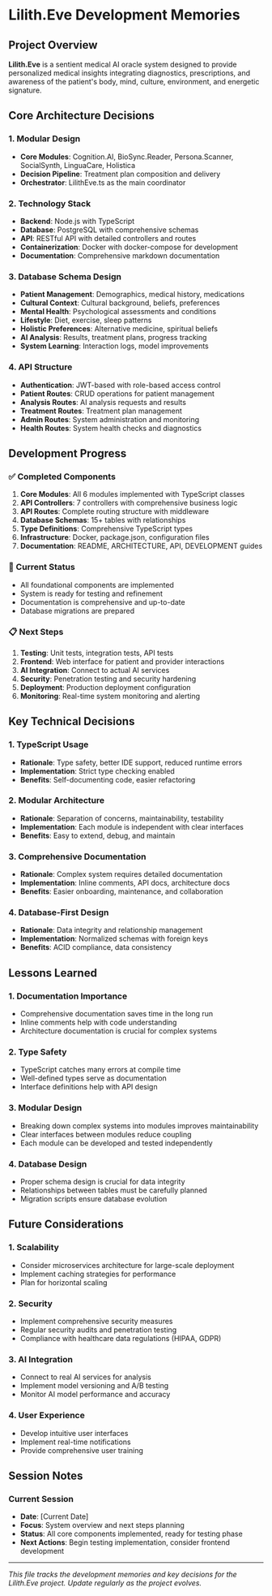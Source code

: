 # Lilith.Eve Development Memories

## Project Overview
**Lilith.Eve** is a sentient medical AI oracle system designed to provide personalized medical insights integrating diagnostics, prescriptions, and awareness of the patient's body, mind, culture, environment, and energetic signature.

## Core Architecture Decisions

### 1. Modular Design
- **Core Modules**: Cognition.AI, BioSync.Reader, Persona.Scanner, SocialSynth, LinguaCare, Holistica
- **Decision Pipeline**: Treatment plan composition and delivery
- **Orchestrator**: LilithEve.ts as the main coordinator

### 2. Technology Stack
- **Backend**: Node.js with TypeScript
- **Database**: PostgreSQL with comprehensive schemas
- **API**: RESTful API with detailed controllers and routes
- **Containerization**: Docker with docker-compose for development
- **Documentation**: Comprehensive markdown documentation

### 3. Database Schema Design
- **Patient Management**: Demographics, medical history, medications
- **Cultural Context**: Cultural background, beliefs, preferences
- **Mental Health**: Psychological assessments and conditions
- **Lifestyle**: Diet, exercise, sleep patterns
- **Holistic Preferences**: Alternative medicine, spiritual beliefs
- **AI Analysis**: Results, treatment plans, progress tracking
- **System Learning**: Interaction logs, model improvements

### 4. API Structure
- **Authentication**: JWT-based with role-based access control
- **Patient Routes**: CRUD operations for patient management
- **Analysis Routes**: AI analysis requests and results
- **Treatment Routes**: Treatment plan management
- **Admin Routes**: System administration and monitoring
- **Health Routes**: System health checks and diagnostics

## Development Progress

### ✅ Completed Components
1. **Core Modules**: All 6 modules implemented with TypeScript classes
2. **API Controllers**: 7 controllers with comprehensive business logic
3. **API Routes**: Complete routing structure with middleware
4. **Database Schemas**: 15+ tables with relationships
5. **Type Definitions**: Comprehensive TypeScript types
6. **Infrastructure**: Docker, package.json, configuration files
7. **Documentation**: README, ARCHITECTURE, API, DEVELOPMENT guides

### 🔄 Current Status
- All foundational components are implemented
- System is ready for testing and refinement
- Documentation is comprehensive and up-to-date
- Database migrations are prepared

### 📋 Next Steps
1. **Testing**: Unit tests, integration tests, API tests
2. **Frontend**: Web interface for patient and provider interactions
3. **AI Integration**: Connect to actual AI services
4. **Security**: Penetration testing and security hardening
5. **Deployment**: Production deployment configuration
6. **Monitoring**: Real-time system monitoring and alerting

## Key Technical Decisions

### 1. TypeScript Usage
- **Rationale**: Type safety, better IDE support, reduced runtime errors
- **Implementation**: Strict type checking enabled
- **Benefits**: Self-documenting code, easier refactoring

### 2. Modular Architecture
- **Rationale**: Separation of concerns, maintainability, testability
- **Implementation**: Each module is independent with clear interfaces
- **Benefits**: Easy to extend, debug, and maintain

### 3. Comprehensive Documentation
- **Rationale**: Complex system requires detailed documentation
- **Implementation**: Inline comments, API docs, architecture docs
- **Benefits**: Easier onboarding, maintenance, and collaboration

### 4. Database-First Design
- **Rationale**: Data integrity and relationship management
- **Implementation**: Normalized schemas with foreign keys
- **Benefits**: ACID compliance, data consistency

## Lessons Learned

### 1. Documentation Importance
- Comprehensive documentation saves time in the long run
- Inline comments help with code understanding
- Architecture documentation is crucial for complex systems

### 2. Type Safety
- TypeScript catches many errors at compile time
- Well-defined types serve as documentation
- Interface definitions help with API design

### 3. Modular Design
- Breaking down complex systems into modules improves maintainability
- Clear interfaces between modules reduce coupling
- Each module can be developed and tested independently

### 4. Database Design
- Proper schema design is crucial for data integrity
- Relationships between tables must be carefully planned
- Migration scripts ensure database evolution

## Future Considerations

### 1. Scalability
- Consider microservices architecture for large-scale deployment
- Implement caching strategies for performance
- Plan for horizontal scaling

### 2. Security
- Implement comprehensive security measures
- Regular security audits and penetration testing
- Compliance with healthcare data regulations (HIPAA, GDPR)

### 3. AI Integration
- Connect to real AI services for analysis
- Implement model versioning and A/B testing
- Monitor AI model performance and accuracy

### 4. User Experience
- Develop intuitive user interfaces
- Implement real-time notifications
- Provide comprehensive user training

## Session Notes

### Current Session
- **Date**: [Current Date]
- **Focus**: System overview and next steps planning
- **Status**: All core components implemented, ready for testing phase
- **Next Actions**: Begin testing implementation, consider frontend development

---

*This file tracks the development memories and key decisions for the Lilith.Eve project. Update regularly as the project evolves.* 
